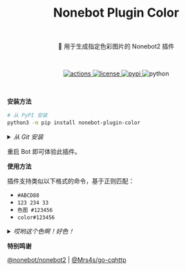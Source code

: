 <h1 align="center">Nonebot Plugin Color</h1></br>


<p align="center">🤖 用于生成指定色彩图片的 Nonebot2 插件</p></br>


<p align="center">
  <a href="https://github.com/monsterxcn/nonebot-plugin-color/actions">
    <img src="https://img.shields.io/github/workflow/status/monsterxcn/nonebot-plugin-color/Build%20distributions?style=flat-square" alt="actions">
  </a>
  <a href="https://raw.githubusercontent.com/monsterxcn/nonebot-plugin-color/master/LICENSE">
    <img src="https://img.shields.io/github/license/monsterxcn/nonebot-plugin-color?style=flat-square" alt="license">
  </a>
  <a href="https://pypi.python.org/pypi/nonebot-plugin-color">
    <img src="https://img.shields.io/pypi/v/nonebot-plugin-color?style=flat-square" alt="pypi">
  </a>
  <img src="https://img.shields.io/badge/python-3.7.3+-blue?style=flat-square" alt="python"><br />
</p></br>


**安装方法**


```bash
# 从 PyPI 安装
python3 -m pip install nonebot-plugin-color
```


<details><summary><i>从 Git 安装</i></summary></br>


```bash
# 从 Git 安装
git clone https://github.com/monsterxcn/nonebot-plugin-color.git
cd nonebot_plugin_color
cp -r nonebot_plugin_color /path/to/nonebot/plugins/
```


</details>


重启 Bot 即可体验此插件。


**使用方法**


插件支持类似以下格式的命令，基于正则匹配：


 - `#ABCD88`
 - `123 234 33`
 - `色图 #123456`
 - `color#123456`


<details><summary><i>哎哟这个色啊！好色！</i></summary></br>


![色图来咯](screenshot.png)


</details>


**特别鸣谢**


[@nonebot/nonebot2](https://github.com/nonebot/nonebot2/) | [@Mrs4s/go-cqhttp](https://github.com/Mrs4s/go-cqhttp)
